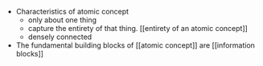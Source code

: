- Characteristics of atomic concept
    - only about one thing 
    - capture the entirety of that thing. [[entirety of an atomic concept]]
    - densely connected
- The fundamental building blocks of [[atomic concept]] are [[information blocks]]

